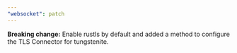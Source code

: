 ```yaml
---
"websocket": patch
---
```


**Breaking change:** Enable rustls by default and added a method to configure the TLS Connector for tungstenite.
